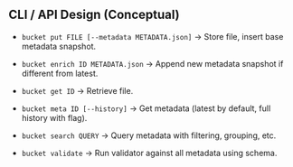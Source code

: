 ## CLI / API Design (Conceptual)

- `bucket put FILE [--metadata METADATA.json]`
  → Store file, insert base metadata snapshot.

- `bucket enrich ID METADATA.json`
  → Append new metadata snapshot if different from latest.

- `bucket get ID`
  → Retrieve file.

- `bucket meta ID [--history]`
  → Get metadata (latest by default, full history with flag).

- `bucket search QUERY`
  → Query metadata with filtering, grouping, etc.

- `bucket validate`
  → Run validator against all metadata using schema.


